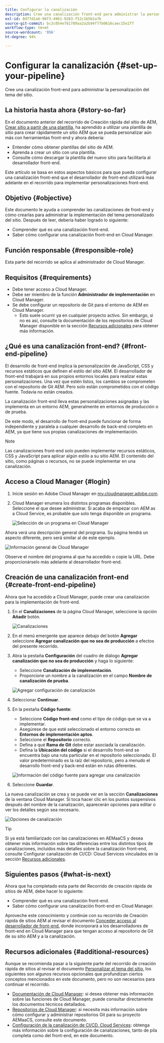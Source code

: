 ```yaml
---
title: Configurar la canalización
description: Cree una canalización front-end para administrar la personalización del tema del sitio.
exl-id: 0d77d1a6-98f3-4961-9283-f52c1b5b2a7b
source-git-commit: bc3c054e781789aa2a2b94f77b0616caec15e2ff
workflow-type: tm+mt
source-wordcount: '956'
ht-degree: 94%

---
```


# Configurar la canalización {#set-up-your-pipeline}

Cree una canalización front-end para administrar la personalización del tema del sitio.

## La historia hasta ahora {#story-so-far}

En el documento anterior del recorrido de Creación rápida del sitio de AEM, [Crear sitio a partir de una plantilla,](create-site.md) ha aprendido a utilizar una plantilla de sitio para crear rápidamente un sitio AEM que se pueda personalizar aún más con herramientas front-end y ahora debería:

* Entender cómo obtener plantillas del sitio de AEM.
* Aprenda a crear un sitio con una plantilla.
* Consulte cómo descargar la plantilla del nuevo sitio para facilitarla al desarrollador front-end.

Este artículo se basa en estos aspectos básicos para que pueda configurar una canalización front-end que el desarrollador de front-end utilizará más adelante en el recorrido para implementar personalizaciones front-end.

## Objetivo {#objective}

Este documento le ayuda a comprender las canalizaciones de front-end y cómo crearlas para administrar la implementación del tema personalizado del sitio. Después de leer, debería haber logrado lo siguiente:

* Comprender qué es una canalización front-end.
* Saber cómo configurar una canalización front-end en Cloud Manager.

## Función responsable {#responsible-role}

Esta parte del recorrido se aplica al administrador de Cloud Manager.

## Requisitos  {#requirements}

* Debe tener acceso a Cloud Manager.
* Debe ser miembro de la función **Administrador de implementación** en Cloud Manager.
* Se debe configurar un repositorio de Git para el entorno de AEM en Cloud Manager.
   * Esto suele ocurrir ya en cualquier proyecto activo. Sin embargo, si no es así, consulte la documentación de los repositorios de Cloud Manager disponible en la sección [Recursos adicionales](#additional-resources) para obtener más información.

## ¿Qué es una canalización front-end? {#front-end-pipeline}

El desarrollo de front-end implica la personalización de JavaScript, CSS y recursos estáticos que definen el estilo del sitio AEM. El desarrollador de front-end trabajará en sus propios entornos locales para realizar estas personalizaciones. Una vez que estén listos, los cambios se comprometen con el repositorio de Git AEM. Pero solo están comprometidos con el código fuente. Todavía no están creados.

La canalización front-end lleva estas personalizaciones asignadas y las implementa en un entorno AEM, generalmente en entornos de producción o de prueba.

De este modo, el desarrollo de front-end puede funcionar de forma independiente y paralela a cualquier desarrollo de back-end completo en AEM, ya que tiene sus propias canalizaciones de implementación.

>[!NOTE]
>
>Las canalizaciones front-end solo pueden implementar recursos estáticos, CSS y JavaScript para aplicar algún estilo a su sitio AEM. El contenido del sitio, como páginas o recursos, no se puede implementar en una canalización.

## Acceso a Cloud Manager {#login}

1. Inicie sesión en Adobe Cloud Manager en [my.cloudmanager.adobe.com](https://my.cloudmanager.adobe.com/).

1. Cloud Manager enumera los distintos programas disponibles. Seleccione el que desee administrar. Si acaba de empezar con AEM as a Cloud Service, es probable que solo tenga disponible un programa.

   ![Selección de un programa en Cloud Manager](assets/cloud-manager-select-program.png)

Ahora verá una descripción general del programa. Su página tendrá un aspecto diferente, pero será similar al de este ejemplo.

![Información general de Cloud Manager](assets/cloud-manager-overview.png)

Observe el nombre del programa al que ha accedido o copie la URL. Debe proporcionárselo más adelante al desarrollador front-end.

## Creación de una canalización front-end {#create-front-end-pipeline}

Ahora que ha accedido a Cloud Manager, puede crear una canalización para la implementación de front-end.

1. En el **Canalizaciones** de la página Cloud Manager, seleccione la opción **Añadir** botón.

   ![Canalizaciones](assets/pipelines-add.png)

1. En el menú emergente que aparece debajo del botón **Agregar** seleccione **Agregar canalización que no sea de producción** a efectos del presente recorrido.

1. Abra la pestaña **Configuración** del cuadro de diálogo **Agregar canalización que no sea de producción** y haga lo siguiente:
   * Seleccione **Canalización de implementación**.
   * Proporcione un nombre a la canalización en el campo **Nombre de canalización de prueba**.

   ![Agregar configuración de canalización](assets/add-pipeline-configuration.png)

1. Seleccionar **Continuar**.

1. En la pestaña **Código fuente**:
   * Seleccione **Código front-end** como el tipo de código que se va a implementar.
   * Asegúrese de que esté seleccionado el entorno correcto en **Entornos de implementación aptos**.
   * Seleccione el **Repositorio** correcto.
   * Defina a qué **Rama de Git** debe estar asociada la canalización.
   * Defina la **Ubicación del código** si el desarrollo front-end se encuentra bajo una ruta particular en el repositorio seleccionado. El valor predeterminado es la raíz del repositorio, pero a menudo el desarrollo front-end y back-end están en rutas diferentes.

   ![Información del código fuente para agregar una canalización](assets/add-pipeline-source-code.png)

1. Seleccione **Guardar**.

La nueva canalización se crea y se puede ver en la sección **Canalizaciones** de la ventana Cloud Manager. Si toca hacer clic en los puntos suspensivos después del nombre de la canalización, aparecerán opciones para editar o ver los detalles según sea necesario.

![Opciones de canalización](assets/new-pipeline.png)

>[!TIP]
>
>Si ya está familiarizado con las canalizaciones en AEMaaCS y desea obtener más información sobre las diferencias entre los distintos tipos de canalizaciones, incluidos más detalles sobre la canalización front-end, consulte Configurar canalización de CI/CD: Cloud Services vinculados en la sección [Recursos adicionales](#additional-resources).

## Siguientes pasos {#what-is-next}

Ahora que ha completado esta parte del Recorrido de creación rápida de sitios de AEM, debe hacer lo siguiente:

* Comprender qué es una canalización front-end.
* Saber cómo configurar una canalización front-end en Cloud Manager.

Aproveche este conocimiento y continúe con su recorrido de Creación rápida de sitios AEM al revisar el documento [Conceder acceso al desarrollador de front-end,](grant-access.md) donde incorporará a los desarrolladores de front-end en Cloud Manager para que tengan acceso al repositorio de Git de su sitio AEM y a la canalización.

## Recursos adicionales {#additional-resources}

Aunque se recomienda pasar a la siguiente parte del recorrido de creación rápida de sitios al revisar el documento [Personalizar el tema del sitio,](customize-theme.md) los siguientes son algunos recursos opcionales que profundizan ciertos conceptos mencionados en este documento, pero no son necesarios para continuar el recorrido.

* [Documentación de Cloud Manager](https://experienceleague.adobe.com/docs/experience-manager-cloud-service/onboarding/onboarding-concepts/cloud-manager-introduction.html?lang=es): si desea obtener más información sobre las funciones de Cloud Manager, puede consultar directamente los documentos técnicos detallados.
* [Repositorios de Cloud Manager](/help/implementing/cloud-manager/managing-code/cloud-manager-repositories.md): si necesita más información sobre cómo configurar y administrar repositorios Git para su proyecto AEMaaCS, consulte este documento.
* [Configuración de la canalización de CI/CD, Cloud Services](/help/implementing/cloud-manager/configuring-pipelines/introduction-ci-cd-pipelines.md): obtenga más información sobre la configuración de canalizaciones, tanto de pila completa como del front-end, en este documento.
